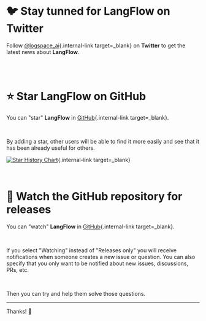# 🐦 Stay tunned for **LangFlow** on Twitter

Follow [@logspace_ai](https://twitter.com/logspace_ai){.internal-link target=_blank} on **Twitter** to get the latest news about **LangFlow**.


<br><br>

# ⭐️ Star **LangFlow** on GitHub

You can "star" **LangFlow** in [GitHub](https://github.com/logspace-ai/langflow){.internal-link target=_blank}.

<br>

By adding a star, other users will be able to find it more easily and see that it has been already useful for others.

[![Star History Chart](https://api.star-history.com/svg?repos=logspace-ai/langflow&type=Timeline)](https://star-history.com/#logspace-ai/langflow&Date){.internal-link target=_blank} 

<br>

# 👀 Watch the GitHub repository for releases

You can "watch" **LangFlow** in [GitHub](https://github.com/logspace-ai/langflow){.internal-link target=_blank}.

<br>

If you select "Watching" instead of "Releases only" you will receive notifications when someone creates a new issue or question. You can also specify that you only want to be notified about new issues, discussions, PRs, etc.

<br>

Then you can try and help them solve those questions.

---

Thanks! 🚀